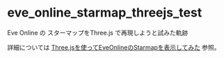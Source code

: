 # eve_online_starmap_threejs_test

Eve Online の スターマップをThree.js で再現しようと試みた軌跡

詳細については [Three.jsを使ってEveOnlineのStarmapを表示してみた](http://chatora.lolipop.jp/?p=146) 参照。
